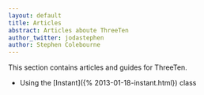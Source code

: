 ```yaml
---
layout: default
title: Articles
abstract: Articles aboute ThreeTen
author_twitter: jodastephen
author: Stephen Colebourne
---
```


This section contains articles and guides for ThreeTen.

* Using the [Instant]({% 2013-01-18-instant.html}) class
